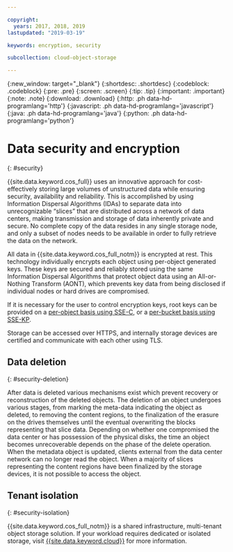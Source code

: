 ```yaml
---

copyright:
  years: 2017, 2018, 2019
lastupdated: "2019-03-19"

keywords: encryption, security

subcollection: cloud-object-storage

---
```

{:new_window: target="_blank"}
{:shortdesc: .shortdesc}
{:codeblock: .codeblock}
{:pre: .pre}
{:screen: .screen}
{:tip: .tip}
{:important: .important}
{:note: .note}
{:download: .download} 
{:http: .ph data-hd-programlang='http'} 
{:javascript: .ph data-hd-programlang='javascript'} 
{:java: .ph data-hd-programlang='java'} 
{:python: .ph data-hd-programlang='python'}

# Data security and encryption
{: #security}

{{site.data.keyword.cos_full}} uses an innovative approach for cost-effectively storing large volumes of unstructured data while ensuring security, availability and reliability. This is accomplished by using Information Dispersal Algorithms (IDAs) to separate data into unrecognizable “slices” that are distributed across a network of data centers, making transmission and storage of data inherently private and secure. No complete copy of the data resides in any single storage node, and only a subset of nodes needs to be available in order to fully retrieve the data on the network.

All data in {{site.data.keyword.cos_full_notm}} is encrypted at rest. This technology individually encrypts each object using per-object generated keys. These keys are secured and reliably stored using the same Information Dispersal Algorithms that protect object data using an All-or-Nothing Transform (AONT), which prevents key data from being disclosed if individual nodes or hard drives are compromised.

If it is necessary for the user to control encryption keys, root keys can be provided on a [per-object basis using SSE-C](/docs/services/cloud-object-storage/basics/encryption.html#sse-c), or a [per-bucket basis using SSE-KP](/docs/services/cloud-object-storage/basics/encryption.html#sse-kp).

Storage can be accessed over HTTPS, and internally storage devices are certified and communicate with each other using TLS.


## Data deletion
{: #security-deletion}

After data is deleted various mechanisms exist which prevent recovery or reconstruction of the deleted objects. The deletion of an object undergoes various stages, from marking the meta-data indicating the object as deleted, to removing the content regions, to the finalization of the erasure on the drives themselves until the eventual overwriting the blocks representing that slice data. Depending on whether one compromised the data center or has possession of the physical disks, the time an object becomes unrecoverable depends on the phase of the delete operation. When the metadata object is updated, clients external from the data center network can no longer read the object. When a majority of slices representing the content regions have been finalized by the storage devices, it is not possible to access the object.

## Tenant isolation
{: #security-isolation}

{{site.data.keyword.cos_full_notm}} is a shared infrastructure, multi-tenant object storage solution. If your workload requires dedicated or isolated storage, visit [{{site.data.keyword.cloud}}](https://www.ibm.com/cloud-computing/products/storage/object-storage/flexible-deployment/) for more information.
